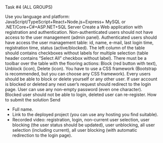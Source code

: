 Task #4 (ALL GROUPS)

Use you language and platform: JavaScript/TypeScript+React+Node.js+Express+ MySQL or .NET/Core+C#+ASP.NET+SQL Server
Create a Web application with registration and authentication.
Non-authenticated users should not have access to the user management (admin panel).
Authenticated users should have access the user management table: id, name, e-mail, last login time, registration time, status (active/blocked).
The left column of the table should contains checkboxes without labels for multiple selection (table header contains “Select All” checkbox without label).
There must be a toolbar over the table with the flooring actions: Block (red button with text), Unblock (icon), Delete (icon).
You have to use a CSS framework (Bootstrap is recommended, but you can choose any CSS framework).
Every users should be able to block or delete yourself or any other user.
If user account is blocked or deleted any next user’s request should redirect to the login page.
User can use any non-empty password (even one character).
Blocked user should not be able to login, deleted user can re-register.
How to submit the solution
Send
* Full name.
* Link to the deployed project (you can use any hosting you find suitable).
* Recorded video:  registration, login, non-current user selection, user blocking (the user status should be updated), user unblocking, all user selection (including current), all user blocking (with automatic redirection to the login page).